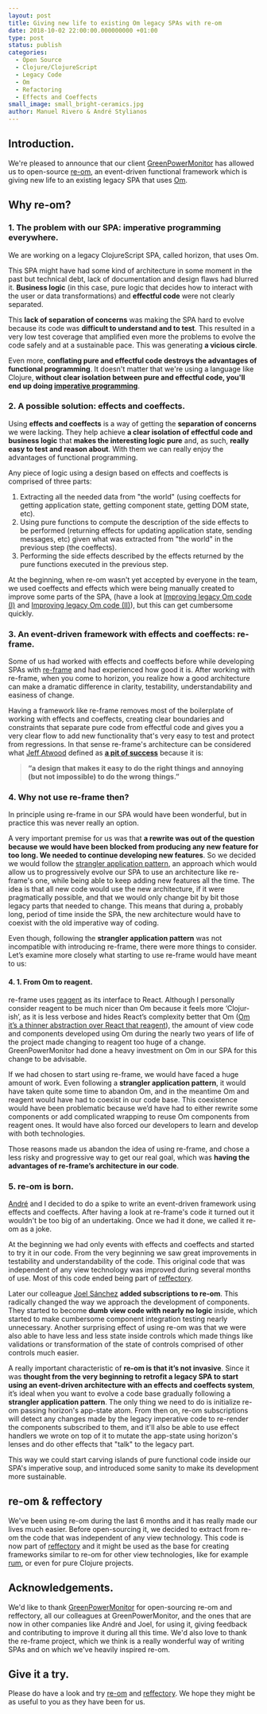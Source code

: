 ```yaml
---
layout: post
title: Giving new life to existing Om legacy SPAs with re-om
date: 2018-10-02 22:00:00.000000000 +01:00
type: post
status: publish
categories:
  - Open Source
  - Clojure/ClojureScript
  - Legacy Code
  - Om
  - Refactoring
  - Effects and Coeffects
small_image: small_bright-ceramics.jpg
author: Manuel Rivero & André Stylianos
---
```


## Introduction.

We're pleased to announce that our client [GreenPowerMonitor](http://www.greenpowermonitor.com/) has allowed us to open-source [re-om](https://github.com/GreenPowerMonitor/re-om), an event-driven functional framework which is giving new life to an existing legacy SPA that uses [Om](https://github.com/omcljs/om).

## Why re-om?

### 1. The problem with our SPA: imperative programming everywhere.

We are working on a legacy ClojureScript SPA, called horizon, that uses Om.

This SPA might have had some kind of architecture in some moment in the past but technical debt, lack of documentation and design flaws had blurred it. **Business logic** (in this case, pure logic that decides how to interact with the user or data transformations) and **effectful code** were not clearly separated.

This **lack of separation of concerns** was making the SPA hard to evolve because its code was **difficult to understand and to test**. This resulted in a very low test coverage that amplified even more the problems to evolve the code safely and at a sustainable pace. This was generating **a vicious circle**.

Even more, **conflating pure and effectful code destroys the advantages of functional programming**. It doesn't matter that we're using a language like Clojure, **without clear isolation between pure and effectful code, you'll end up doing [imperative programming](https://en.wikipedia.org/wiki/Imperative_programming)**.

### 2. A possible solution: effects and coeffects.

Using **effects and coeffects** is a way of getting the **separation of concerns** we were lacking. They help achieve **a clear isolation of effectful code and business logic** that **makes the interesting logic pure** and, as such, **really easy to test and reason about**. With them we can really enjoy the advantages of functional programming.

Any piece of logic using a design based on effects and coeffects is comprised of three parts:

1. Extracting all the needed data from "the world" (using coeffects for getting application state, getting component state, getting DOM state, etc).
2. Using pure functions to compute the description of the side effects to be performed (returning effects for updating application state, sending messages, etc) given what was extracted from "the world" in the previous step (the coeffects).
3. Performing the side effects described by the effects returned by the pure functions executed in the previous step.

At the beginning, when re-om wasn't yet accepted by everyone in the team, we used coeffects and effects which were being manually created  to improve some parts of the SPA, (have a look at [Improving legacy Om code (I)](https://www.codesai.com/2018/07/improving-legacy-om-code-1) and [Improving legacy Om code (II)](https://www.codesai.com/2018/07/improving-legacy-om-code-2)), but this can get cumbersome quickly.

### 3. An event-driven framework with effects and coeffects: re-frame.

Some of us had worked with effects and coeffects before while developing SPAs with [re-frame](https://github.com/Day8/re-frame) and had experienced how good it is. After working with re-frame, when you come to horizon, you realize how a good architecture can make a dramatic difference in clarity, testability, understandability and easiness of change.

Having a framework like re-frame removes most of the boilerplate of working with effects and coeffects, creating clear boundaries and constraints that separate pure code from effectful code and gives you a very clear flow to add new functionality that's very easy to test and protect from regressions. In that sense re-frame's architecture can be considered what [Jeff Atwood](https://blog.codinghorror.com/) defined as [**a pit of success**](https://blog.codinghorror.com/falling-into-the-pit-of-success/) because it is:

> **“a design that makes it easy to do the right things and annoying (but not impossible) to do the wrong**
> **things.”**

### 4. Why not use re-frame then?

In principle using re-frame in our SPA would have been wonderful, but in practice this was never really an option.

A very important premise for us was that **a rewrite was out of the question because we would have been blocked from producing any new feature for too long. We needed to continue developing new features**. So we decided we would follow the [strangler application pattern](https://www.martinfowler.com/bliki/StranglerApplication.html), an approach which would allow us to progressively evolve our SPA to use an architecture like re-frame's one, while being able to keep adding new features all the time. The idea is that all new code would use the new architecture, if it were pragmatically possible, and that we would only change bit by bit those legacy parts that needed to change. This means that during a, probably long, period of time inside the SPA, the new architecture would have to coexist with the old imperative way of coding.

Even though, following the **strangler application pattern** was not incompatible with introducing re-frame, there were more things to consider. Let’s examine more closely what starting to use re-frame would have meant to us:

#### 4. 1. From Om to reagent.

re-frame uses [reagent](https://github.com/reagent-project/reagent) as its interface to React. Although I personally consider reagent to be much nicer than Om because it feels more ‘Clo­jur­ish’, as it is less verbose and hides React’s complexity better that Om ([Om it’s a thinner abstraction over React that reagent](http://theatticlight.net/posts/Om-and-Reagent/)), the amount of view code and components developed using Om during the nearly two years of life of the project made changing to reagent too huge of a change. GreenPowerMonitor had done a heavy investment on Om in our SPA for this change to be advisable.

If we had chosen to start using re-frame, we would have faced a huge amount of work. Even following a **strangler application pattern**, it would have taken quite some time to abandon Om, and in the meantime Om and reagent would have had to coexist in our code base. This coexistence would have been problematic because we’d have had to either rewrite some components or add complicated wrapping to reuse Om components from reagent ones. It would have also forced our developers to learn and develop with both technologies.

Those reasons made us abandon the idea of using re-frame, and chose a less risky and progressive way to get our real goal, which was **having the advantages of re-frame’s architecture in our code**.

### 5. re-om is born.

[André](https://github.com/andrestylianos) and I decided to do a spike to write an event-driven framework using effects and coeffects. After having a look at re-frame's code it turned out it wouldn't be too big of an undertaking. Once we had it done, we called it re-om as a joke.

At the beginning we had only events with effects and coeffects and started to try it in our code. From the very beginning we saw great improvements in testability and understandability of the code. This original code that was independent of any view technology was improved during several months of use. Most of this code ended being part of [reffectory](https://github.com/GreenPowerMonitor/reffectory).

Later our colleague [Joel Sánchez](https://github.com/JoelSanchez) **added subscriptions to re-om**. This radically changed the way we approach the development of components. They started to become **dumb view code with nearly no logic** inside, which started to make cumbersome component integration testing nearly unnecessary. Another surprising effect of using re-om was that we were also able to have less and less state inside controls which made things like validations or transformation of the state of controls comprised of other controls much easier.

A really important characteristic of **re-om is that it’s not invasive**. Since it was **thought from the very beginning to retrofit a legacy SPA to start using an event-driven architecture with an effects and coeffects system**, it’s ideal when you want to evolve a code base gradually following a **strangler application pattern**. The only thing we need to do is initialize re-om passing horizon's app-state atom. From then on, re-om subscriptions will detect any changes made by the legacy imperative code to re-render the components subscribed to them, and it'll also be able to use effect handlers we wrote on top of it to mutate the app-state using horizon's lenses and do other effects that "talk" to the legacy part.

This way we could start carving islands of pure functional code inside our SPA's imperative soup, and introduced some sanity to make its development more sustainable.

## re-om & reffectory

We've been using re-om during the last 6 months and it has really made our lives much easier. Before open-sourcing it, we decided to extract from re-om the code that was independent of any view technology. This code is now part of [reffectory](https://github.com/GreenPowerMonitor/reffectory) and it might be used as the base for creating frameworks similar to re-om for other view technologies, like for example [rum](https://github.com/tonsky/rum), or even for pure Clojure projects.

## Acknowledgements.

We'd like to thank [GreenPowerMonitor](http://www.greenpowermonitor.com/) for open-sourcing re-om and reffectory, all our colleagues at GreenPowerMonitor, and the ones that are now in other companies like André and Joel, for using it, giving feedback and contributing to improve it during all this time. We'd also love to thank the re-frame project, which we think is a really wonderful way of writing SPAs and on which we've heavily inspired re-om.

## Give it a try.

Please do have a look and try [re-om](https://github.com/GreenPowerMonitor/re-om) and [reffectory](https://github.com/GreenPowerMonitor/reffectory). We hope they might be as useful to you as they have been for us.
